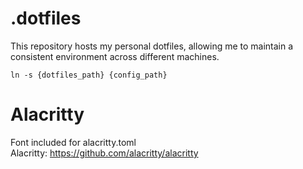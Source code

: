 # .dotfiles
This repository hosts my personal dotfiles, allowing me to maintain a consistent environment across different machines.

```ln -s {dotfiles_path} {config_path}```

# Alacritty
Font included for alacritty.toml  
Alacritty: https://github.com/alacritty/alacritty
